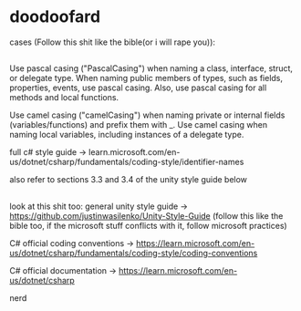 # doodoofard

cases (Follow this shit like the bible(or i will rape you)):
##

Use pascal casing ("PascalCasing") when naming a class, interface, struct, or delegate type. When naming public members of types, such as fields, properties, events, use pascal casing. Also, use pascal casing for all methods and local functions.

Use camel casing ("camelCasing") when naming private or internal fields (variables/functions) and prefix them with _. Use camel casing when naming local variables, including instances of a delegate type.

full c# style guide -> learn.microsoft.com/en-us/dotnet/csharp/fundamentals/coding-style/identifier-names

also refer to sections 3.3 and 3.4 of the unity style guide below

##

look at this shit too:
general unity style guide -> https://github.com/justinwasilenko/Unity-Style-Guide (follow this like the bible too, if the microsoft stuff conflicts with it, follow microsoft practices)

C# official coding conventions -> https://learn.microsoft.com/en-us/dotnet/csharp/fundamentals/coding-style/coding-conventions 

C# official documentation -> https://learn.microsoft.com/en-us/dotnet/csharp


nerd
